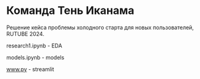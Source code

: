 # Команда Тень Иканама
Решение кейса проблемы холодного старта для новых пользователей, RUTUBE 2024.

research1.ipynb - EDA

models.ipynb - models

www.py - streamlit
